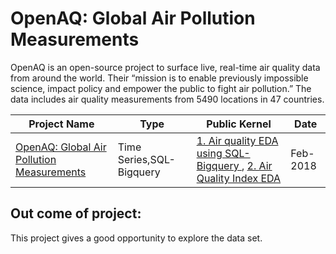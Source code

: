 # OpenAQ: Global Air Pollution Measurements
OpenAQ is an open-source project to surface live, real-time air quality data from around the world. Their “mission is to enable previously impossible science, impact policy and empower the public to fight air pollution.” The data includes air quality measurements from 5490 locations in 47 countries.

| Project Name | Type  | Public Kernel | Date |
| ------ | ------ | ------ | ------ | 
| [OpenAQ: Global Air Pollution Measurements](https://www.kaggle.com/open-aq/openaq) | Time Series,SQL-Bigquery | [1. Air quality EDA using SQL-Bigquery ](https://www.kaggle.com/sudhirnl7/air-quality-eda-using-sql-bigquery), [2. Air Quality Index EDA](https://www.kaggle.com/sudhirnl7/air-quality-index-eda)| Feb-2018 |

## Out come of project:
This project gives a good opportunity to explore the data set.